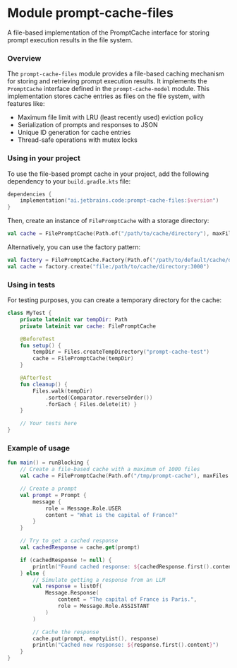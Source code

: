 # Module prompt-cache-files

A file-based implementation of the PromptCache interface for storing prompt execution results in the file system.

### Overview

The `prompt-cache-files` module provides a file-based caching mechanism for storing and retrieving prompt execution results. It implements the `PromptCache` interface defined in the `prompt-cache-model` module. This implementation stores cache entries as files on the file system, with features like:

- Maximum file limit with LRU (least recently used) eviction policy
- Serialization of prompts and responses to JSON
- Unique ID generation for cache entries
- Thread-safe operations with mutex locks

### Using in your project

To use the file-based prompt cache in your project, add the following dependency to your `build.gradle.kts` file:

```kotlin
dependencies {
    implementation("ai.jetbrains.code:prompt-cache-files:$version")
}
```

Then, create an instance of `FilePromptCache` with a storage directory:

```kotlin
val cache = FilePromptCache(Path.of("/path/to/cache/directory"), maxFiles = 3000)
```

Alternatively, you can use the factory pattern:

```kotlin
val factory = FilePromptCache.Factory(Path.of("/path/to/default/cache/directory"))
val cache = factory.create("file:/path/to/cache/directory:3000")
```

### Using in tests

For testing purposes, you can create a temporary directory for the cache:

```kotlin
class MyTest {
    private lateinit var tempDir: Path
    private lateinit var cache: FilePromptCache

    @BeforeTest
    fun setup() {
        tempDir = Files.createTempDirectory("prompt-cache-test")
        cache = FilePromptCache(tempDir)
    }

    @AfterTest
    fun cleanup() {
        Files.walk(tempDir)
            .sorted(Comparator.reverseOrder())
            .forEach { Files.delete(it) }
    }

    // Your tests here
}
```

### Example of usage

```kotlin
fun main() = runBlocking {
    // Create a file-based cache with a maximum of 1000 files
    val cache = FilePromptCache(Path.of("/tmp/prompt-cache"), maxFiles = 1000)

    // Create a prompt
    val prompt = Prompt {
        message {
            role = Message.Role.USER
            content = "What is the capital of France?"
        }
    }

    // Try to get a cached response
    val cachedResponse = cache.get(prompt)

    if (cachedResponse != null) {
        println("Found cached response: ${cachedResponse.first().content}")
    } else {
        // Simulate getting a response from an LLM
        val response = listOf(
            Message.Response(
                content = "The capital of France is Paris.",
                role = Message.Role.ASSISTANT
            )
        )

        // Cache the response
        cache.put(prompt, emptyList(), response)
        println("Cached new response: ${response.first().content}")
    }
}
```

